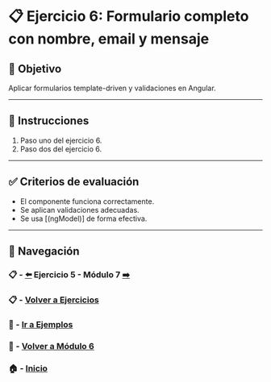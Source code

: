 # 📋 Ejercicio 6: Formulario completo con nombre, email y mensaje

## 🎯 Objetivo
Aplicar formularios template-driven y validaciones en Angular.

---

## 📝 Instrucciones

1. Paso uno del ejercicio 6.
2. Paso dos del ejercicio 6.

---

## ✅ Criterios de evaluación

- El componente funciona correctamente.
- Se aplican validaciones adecuadas.
- Se usa [(ngModel)] de forma efectiva.

---

## 🔁 Navegación

### 📋 - [⬅️](./Ejercicio_5.md) Ejercicio 5 - Módulo 7 [➡️](../../../Modulo_6_Formularios/Modulo_7.md)

### 📋 - [Volver a Ejercicios](../README.md)

### 🧪 - [Ir a Ejemplos](../../Ejemplos/README.md)

### 📘 - [Volver a Módulo 6](../../Modulo_6.md) 

### 🏠 - [Inicio](../../../README.md)

